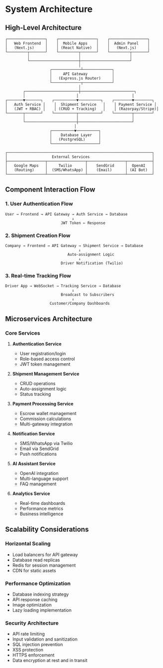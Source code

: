# System Architecture

## High-Level Architecture

```
┌─────────────────┐    ┌─────────────────┐    ┌─────────────────┐
│   Web Frontend  │    │  Mobile Apps    │    │  Admin Panel    │
│   (Next.js)     │    │ (React Native)  │    │   (Next.js)     │
└─────────┬───────┘    └─────────┬───────┘    └─────────┬───────┘
          │                      │                      │
          └──────────────────────┼──────────────────────┘
                                 │
                    ┌─────────────┴─────────────┐
                    │     API Gateway           │
                    │   (Express.js Router)     │
                    └─────────────┬─────────────┘
                                 │
        ┌────────────────────────┼────────────────────────┐
        │                       │                        │
┌───────▼───────┐    ┌──────────▼──────────┐    ┌────────▼────────┐
│   Auth Service │    │  Shipment Service   │    │ Payment Service │
│   (JWT + RBAC) │    │ (CRUD + Tracking)   │    │ (Razorpay/Stripe)│
└───────┬───────┘    └──────────┬──────────┘    └────────┬────────┘
        │                       │                        │
        └───────────────────────┼────────────────────────┘
                               │
                    ┌──────────▼──────────┐
                    │    Database Layer   │
                    │   (PostgreSQL)      │
                    └─────────────────────┘

┌─────────────────────────────────────────────────────────────────┐
│                    External Services                            │
├─────────────────┬─────────────────┬─────────────────┬───────────┤
│   Google Maps   │     Twilio      │    SendGrid     │  OpenAI   │
│   (Routing)     │  (SMS/WhatsApp) │    (Email)      │ (AI Bot)  │
└─────────────────┴─────────────────┴─────────────────┴───────────┘
```

## Component Interaction Flow

### 1. User Authentication Flow
```
User → Frontend → API Gateway → Auth Service → Database
                              ↓
                         JWT Token ← Response
```

### 2. Shipment Creation Flow
```
Company → Frontend → API Gateway → Shipment Service → Database
                                 ↓
                            Auto-assignment Logic
                                 ↓
                         Driver Notification (Twilio)
```

### 3. Real-time Tracking Flow
```
Driver App → WebSocket → Tracking Service → Database
                              ↓
                         Broadcast to Subscribers
                              ↓
                    Customer/Company Dashboards
```

## Microservices Architecture

### Core Services
1. **Authentication Service**
   - User registration/login
   - Role-based access control
   - JWT token management

2. **Shipment Management Service**
   - CRUD operations
   - Auto-assignment logic
   - Status tracking

3. **Payment Processing Service**
   - Escrow wallet management
   - Commission calculations
   - Multi-gateway integration

4. **Notification Service**
   - SMS/WhatsApp via Twilio
   - Email via SendGrid
   - Push notifications

5. **AI Assistant Service**
   - OpenAI integration
   - Multi-language support
   - FAQ management

6. **Analytics Service**
   - Real-time dashboards
   - Performance metrics
   - Business intelligence

## Scalability Considerations

### Horizontal Scaling
- Load balancers for API gateway
- Database read replicas
- Redis for session management
- CDN for static assets

### Performance Optimization
- Database indexing strategy
- API response caching
- Image optimization
- Lazy loading implementation

### Security Architecture
- API rate limiting
- Input validation and sanitization
- SQL injection prevention
- XSS protection
- HTTPS enforcement
- Data encryption at rest and in transit